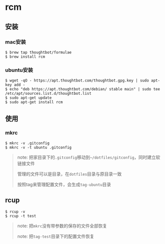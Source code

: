 # rcm

## 安装

### mac安装

```shell
$ brew tap thoughtbot/formulae
$ brew install rcm
```

### ubuntu安装

```shell
$ wget -qO - https://apt.thoughtbot.com/thoughtbot.gpg.key | sudo apt-key add -
$ echo "deb https://apt.thoughtbot.com/debian/ stable main" | sudo tee /etc/apt/sources.list.d/thoughtbot.list
$ sudo apt-get update
$ sudo apt-get install rcm
```

## 使用

### mkrc

```shell
$ mkrc -v .gitconfig
$ mkrc -v -t ubuntu .gitconfig
```

> note: 把家目录下的`.gitconfig`移动到`~/dotfiles/gitconfig`，同时建立软链接文件
>
> 管理的文件可以是目录，在`dotfiles`目录与原目录一致
>
> 按照tag来管理配置文件，会生成`tag-ubuntu`目录

## rcup

```shell
$ rcup -v
$ rcup -t test
```

> note: 把`mkrc`没有带参数的保存的文件全部恢复
>
> note: 把`tag-test`目录下的配置文件恢复



